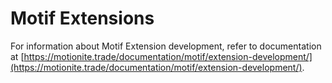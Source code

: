 # Motif Extensions

For information about Motif Extension development, refer to documentation at [https://motionite.trade/documentation/motif/extension-development/](https://motionite.trade/documentation/motif/extension-development/).
